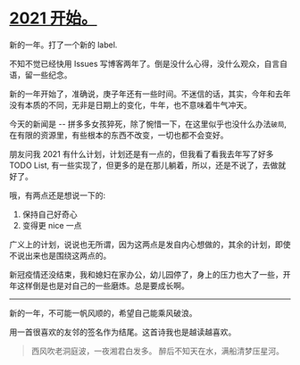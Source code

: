 # [2021 开始。](https://github.com/yihong0618/gitblog/issues/200)

新的一年。打了一个新的 label.

不知不觉已经快用 Issues 写博客两年了。倒是没什么心得，没什么观众，自言自语，留一些纪念。

新的一年开始了，准确说，庚子年还有一些时间。不迷信的话，其实，今年和去年没有本质的不同，无非是日期上的变化，牛年，也不意味着牛气冲天。

今天的新闻是 -- 拼多多女孩猝死，除了惋惜一下，在这里似乎也没什么办法`破局`, 在有限的资源里，有些根本的东西不改变，一切也都不会变好。

朋友问我 2021 有什么计划，计划还是有一点的，但我看了看我去年写了好多 TODO List, 有一些实现了，但更多的是在那儿躺着，所以，还是不说了，去做就好了。

哦，有两点还是想说一下的:

1. 保持自己好奇心 
2. 变得更 nice 一点

广义上的计划，说说也无所谓，因为这两点是发自内心想做的，其余的计划，即使不说出来也是围绕这两点的。

新冠疫情还没结束，我和媳妇在家办公，幼儿园停了，身上的压力也大了一些，开年这样倒是也是对自己的一些磨炼。总是要成长啊。

--- 

新的一年，不可能一帆风顺的，希望自己能乘风破浪。

用一首很喜欢的友邻的签名作为结尾。这首诗我也是越读越喜欢。

> 西风吹老洞庭波，一夜湘君白发多。
醉后不知天在水，满船清梦压星河。